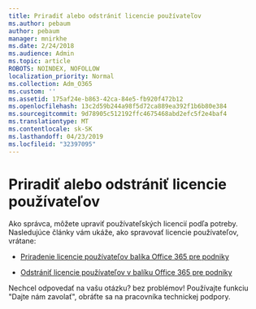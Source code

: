 ```yaml
---
title: Priradiť alebo odstrániť licencie používateľov
ms.author: pebaum
author: pebaum
manager: mnirkhe
ms.date: 2/24/2018
ms.audience: Admin
ms.topic: article
ROBOTS: NOINDEX, NOFOLLOW
localization_priority: Normal
ms.collection: Adm_O365
ms.custom: ''
ms.assetid: 175af24e-b863-42ca-84e5-fb920f472b12
ms.openlocfilehash: 13c2d59b244a98f5d72ca889ea392f1b6b80e384
ms.sourcegitcommit: 9d78905c512192ffc4675468abd2efc5f2e4baf4
ms.translationtype: MT
ms.contentlocale: sk-SK
ms.lasthandoff: 04/23/2019
ms.locfileid: "32397095"
---
```

# <a name="assign-or-remove-users-licenses"></a>Priradiť alebo odstrániť licencie používateľov

Ako správca, môžete upraviť používateľských licencií podľa potreby. Nasledujúce články vám ukáže, ako spravovať licencie používateľov, vrátane:
  
- [Priradenie licencie používateľov balíka Office 365 pre podniky](https://support.office.com/article/997596b5-4173-4627-b915-36abac6786dc)
    
- [Odstrániť licencie používateľov v balíku Office 365 pre podniky](https://support.office.com/article/9b497c85-d0a4-4735-80fa-d3565bc05bd1)
    
Nechcel odpovedať na vašu otázku? bez problémov! Používajte funkciu "Dajte nám zavolať", obráťte sa na pracovníka technickej podpory.
  

